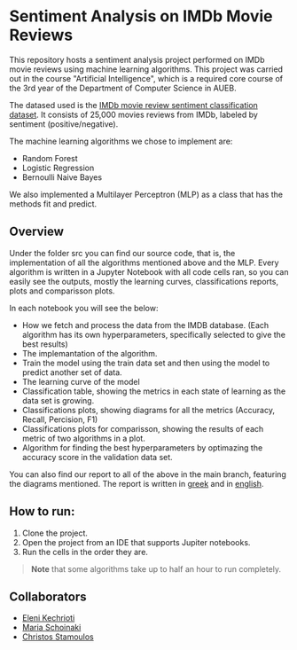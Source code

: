 # Sentiment Analysis on IMDb Movie Reviews

This repository hosts a sentiment analysis project performed on IMDb movie reviews using machine learning algorithms. 
This project was carried out in the course "Artificial Intelligence", which is a required core course of the 3rd year of the Department of Computer Science in AUEB.

The datased used is the [IMDb movie review sentiment classification dataset](https://keras.io/api/datasets/imdb/). 
It consists of 25,000 movies reviews from IMDb, labeled by sentiment (positive/negative).

The machine learning algorithms we chose to implement are:
- Random Forest
- Logistic Regression
- Bernoulli Naive Bayes

We also implemented a Multilayer Perceptron (MLP) as a class that has the methods fit and predict.


## Overview

Under the folder src you can find our source code, that is, the implementation of all the algorithms mentioned above and the MLP.
Every algorithm is written in a Jupyter Notebook with all code cells ran, so you can easily see the outputs, 
mostly the learning curves, classifications reports, plots and comparisson plots.

In each notebook you will see the below:
- How we fetch and process the data from the IMDB database. (Each algorithm has its own hyperparameters, specifically selected to give the best results)
- The implemantation of the algorithm.
- Train the model using the train data set and then using the model to predict another set of data.
- The learning curve of the model
- Classification table, showing the metrics in each state of learning as the data set is growing.
- Classifications plots, showing diagrams for all the metrics (Accuracy, Recall, Percision, F1)
- Classifications plots for comparisson, showing the results of each metric of two algorithms in a plot.
- Algorithm for finding the best hyperparameters by optimazing the accuracy score in the validation data set.

You can also find our report to all of the above in the main branch, featuring the diagrams mentioned.
The report is written in 
[greek](https://github.com/EleniKechrioti/Imdb-classification-ML/blob/main/report_greek.pdf) and in 
[english](https://github.com/EleniKechrioti/Imdb-classification-ML/blob/main/report_english.pdf).

## How to run:
  1. Clone the project.
  2. Open the project from an IDE that supports Jupiter notebooks.
  3. Run the cells in the order they are.
> **Note** that some algorithms take up to half an hour to run completely.

## Collaborators 
- [Eleni Kechrioti](https://github.com/EleniKechrioti)
- [Maria Schoinaki](https://github.com/MariaSchoinaki)
- [Christos Stamoulos](https://github.com/ChristosStamoulos)

